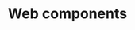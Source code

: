 ---
order: 6
view: Category
lang: pt-br
active: false

title: Web components
description: Reutilizar componentes web é uma excelente prática e esse conceito surgiu para solucionar e descentralizar a sua utilização, tudo a ver com o HTML Moderno
slug: web-components
tags_by_cat: []

meta:
  - property: og:image
    content: https://htmlmoderno.com.br/html-moderno-image-share.png
  - name: twitter:image
    content: https://htmlmoderno.com.br/html-moderno-image-share.png
---